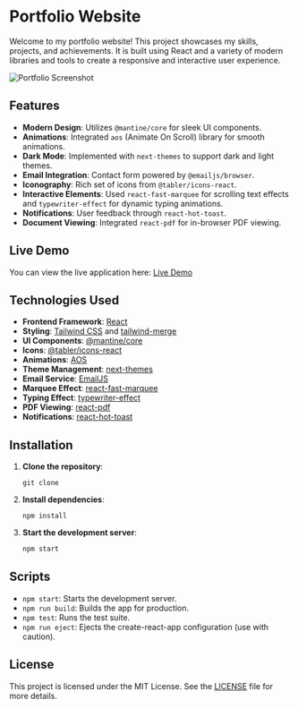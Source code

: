 # Portfolio Website

Welcome to my portfolio website! This project showcases my skills, projects, and achievements. It is built using React and a variety of modern libraries and tools to create a responsive and interactive user experience.

![Portfolio Screenshot]()

## Features

- **Modern Design**: Utilizes `@mantine/core` for sleek UI components.
- **Animations**: Integrated `aos` (Animate On Scroll) library for smooth animations.
- **Dark Mode**: Implemented with `next-themes` to support dark and light themes.
- **Email Integration**: Contact form powered by `@emailjs/browser`.
- **Iconography**: Rich set of icons from `@tabler/icons-react`.
- **Interactive Elements**: Used `react-fast-marquee` for scrolling text effects and `typewriter-effect` for dynamic typing animations.
- **Notifications**: User feedback through `react-hot-toast`.
- **Document Viewing**: Integrated `react-pdf` for in-browser PDF viewing.

## Live Demo

You can view the live application here: [Live Demo]()

## Technologies Used

- **Frontend Framework**: [React](https://reactjs.org/)
- **Styling**: [Tailwind CSS](https://tailwindcss.com/) and [tailwind-merge](https://github.com/dcastil/tailwind-merge)
- **UI Components**: [@mantine/core](https://mantine.dev/)
- **Icons**: [@tabler/icons-react](https://tabler-icons.io/)
- **Animations**: [AOS](https://michalsnik.github.io/aos/)
- **Theme Management**: [next-themes](https://github.com/pacocoursey/next-themes)
- **Email Service**: [EmailJS](https://www.emailjs.com/)
- **Marquee Effect**: [react-fast-marquee](https://www.react-fast-marquee.com/)
- **Typing Effect**: [typewriter-effect](https://github.com/tameemsafi/typewriterjs)
- **PDF Viewing**: [react-pdf](https://react-pdf-viewer.dev/)
- **Notifications**: [react-hot-toast](https://react-hot-toast.com/)

## Installation

1. **Clone the repository**:

   ```
   git clone

   ```

2. **Install dependencies**:

   ```
   npm install
   ```

3. **Start the development server**:
   ```sh
   npm start
   ```

## Scripts

- `npm start`: Starts the development server.
- `npm run build`: Builds the app for production.
- `npm test`: Runs the test suite.
- `npm run eject`: Ejects the create-react-app configuration (use with caution).

## License

This project is licensed under the MIT License. See the [LICENSE](LICENSE) file for more details.
